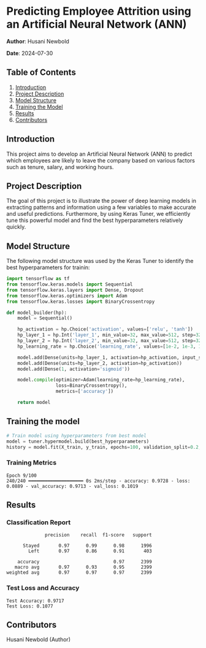 # Predicting Employee Attrition using an Artificial Neural Network (ANN)

**Author**: Husani Newbold

**Date**: 2024-07-30

## Table of Contents
1. [Introduction](#introduction)
2. [Project Description](#project-description)
3. [Model Structure](#model-structure)
4. [Training the Model](#training-the-model)
5. [Results](#results)
7. [Contributors](#contributors)

## Introduction
This project aims to develop an Artificial Neural Network (ANN) to predict which employees are likely to leave the company based on various factors such as tenure, salary, and working hours.

## Project Description
The goal of this project is to illustrate the power of deep learning models in extracting patterns and information using a few variables to make accurate and useful predictions. Furthermore, by using Keras Tuner, we efficiently tune this powerful model and find the best hyperparameters relatively quickly.

## Model Structure
The following model structure was used by the Keras Tuner to identify the best hyperparameters for trainin:

```python
import tensorflow as tf
from tensorflow.keras.models import Sequential
from tensorflow.keras.layers import Dense, Dropout
from tensorflow.keras.optimizers import Adam
from tensorflow.keras.losses import BinaryCrossentropy

def model_builder(hp):
    model = Sequential()

    hp_activation = hp.Choice('activation', values=['relu', 'tanh'])
    hp_layer_1 = hp.Int('layer_1', min_value=32, max_value=512, step=32)
    hp_layer_2 = hp.Int('layer_2', min_value=32, max_value=512, step=32)
    hp_learning_rate = hp.Choice('learning_rate', values=[1e-2, 1e-3, 1e-4, 1e-5])

    model.add(Dense(units=hp_layer_1, activation=hp_activation, input_shape=(X_train.shape[1],)))
    model.add(Dense(units=hp_layer_2, activation=hp_activation))
    model.add(Dense(1, activation='sigmoid'))

    model.compile(optimizer=Adam(learning_rate=hp_learning_rate),
                  loss=BinaryCrossentropy(),
                  metrics=['accuracy'])

    return model
```

## Training the model
```python
# Train model using hyperparameters from best model
model = tuner.hypermodel.build(best_hyperparameters)
history = model.fit(X_train, y_train, epochs=100, validation_split=0.2, callbacks=[stop_early])
```

### Training Metrics
```
Epoch 9/100
240/240 ━━━━━━━━━━━━━━━━━━━━ 0s 2ms/step - accuracy: 0.9728 - loss: 0.0889 - val_accuracy: 0.9713 - val_loss: 0.1019
```

## Results
### Classification Report
```
              precision    recall  f1-score   support

      Stayed       0.97      0.99      0.98      1996
        Left       0.97      0.86      0.91       403

    accuracy                           0.97      2399
   macro avg       0.97      0.93      0.95      2399
weighted avg       0.97      0.97      0.97      2399
```

### Test Loss and Accuracy
```
Test Accuracy: 0.9717
Test Loss: 0.1077
```

## Contributors
Husani Newbold (Author)



